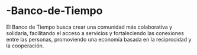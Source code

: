 # -Banco-de-Tiempo
El Banco de Tiempo busca crear una comunidad más colaborativa y solidaria, facilitando el acceso a servicios y fortaleciendo las conexiones entre las personas, promoviendo una economía basada en la reciprocidad y la cooperación.
